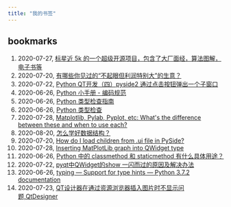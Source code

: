 ```yaml
---
title: "我的书签"
---
```


## bookmarks

1. 2020-07-27, [标星近 5k 的一个超级开源项目，包含了大厂面经，算法图解，电子书等](bookmarks/3061214222.md)
1. 2020-07-20, [有哪些你见过的“不起眼但利润特别大”的生意？](bookmarks/3053673473.md)
1. 2020-07-22, [Python QT开发（四）pyside2 通过点击按钮弹出一个子窗口](bookmarks/3056691734.md)
1. 2020-06-26, [Python 小手册 - 编码规范](bookmarks/3029420813.md)
1. 2020-06-26, [Python 类型检查指南](bookmarks/2986062167.md)
1. 2020-06-26, [Python 类型检查](bookmarks/1572002550.md)
1. 2020-07-28, [Matplotlib, Pylab, Pyplot, etc: What's the difference between these and when to use each?](bookmarks/1924730752.md)
1. 2020-08-20, [怎么学好数据结构？](bookmarks/3085594992.md)
1. 2020-07-20, [How do I load children from .ui file in PySide?](bookmarks/1538106339.md)
1. 2020-07-28, [Inserting MatPlotLib graph into QWidget type](bookmarks/3062278336.md)
1. 2020-06-26, [Python 中的 classmethod 和 staticmethod 有什么具体用途？](bookmarks/424650163.md)
1. 2020-07-22, [pyqt中QWidget的show 一闪而过的原因及解决办法](bookmarks/3056691901.md)
1. 2020-06-26, [typing — Support for type hints — Python 3.7.2 documentation](bookmarks/2585390929.md)
1. 2020-07-23, [QT设计器在通过资源浏览器插入图片时不显示问题,QtDesigner](bookmarks/3057720602.md)